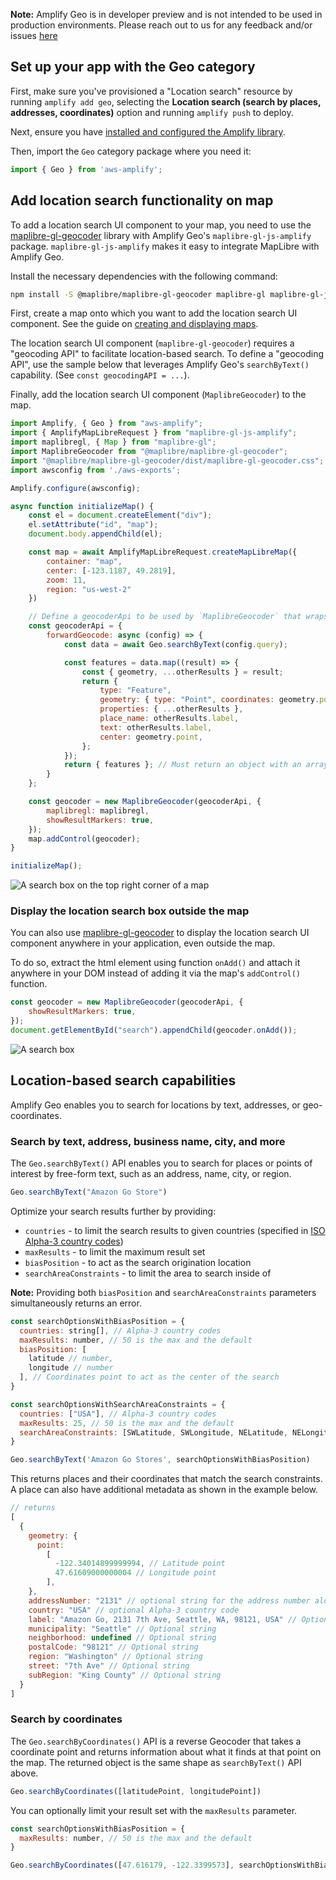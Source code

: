 <amplify-callout>

**Note:** Amplify Geo is in developer preview and is not intended to be used in production environments. Please reach out to us for any feedback and/or issues [here](https://github.com/aws-amplify/amplify-js/issues)

</amplify-callout>

## Set up your app with the Geo category

First, make sure you've provisioned a "Location search" resource by running `amplify add geo`, selecting the **Location search (search by places, addresses, coordinates)** option and running `amplify push` to deploy.

Next, ensure you have [installed and configured the Amplify library](~/lib/geo/getting-started.md).

Then, import the `Geo` category package where you need it:

```javascript
import { Geo } from 'aws-amplify';
```

## Add location search functionality on map

To add a location search UI component to your map, you need to use the [maplibre-gl-geocoder](https://github.com/maplibre/maplibre-gl-geocoder) library with Amplify Geo's `maplibre-gl-js-amplify` package. `maplibre-gl-js-amplify` makes it easy to integrate MapLibre with Amplify Geo.

Install the necessary dependencies with the following command:

```bash
npm install -S @maplibre/maplibre-gl-geocoder maplibre-gl maplibre-gl-js-amplify 
```

First, create a map onto which you want to add the location search UI component. See the guide on [creating and displaying maps](~/lib/geo/maps.md). 

The location search UI component (`maplibre-gl-geocoder`) requires a "geocoding API" to facilitate location-based search. To define a "geocoding API", use the sample below that leverages Amplify Geo's `searchByText()` capability. (See `const geocodingAPI = ...`).

Finally, add the location search UI component (`MaplibreGeocoder`) to the map.

```javascript
import Amplify, { Geo } from "aws-amplify";
import { AmplifyMapLibreRequest } from "maplibre-gl-js-amplify";
import maplibregl, { Map } from "maplibre-gl";
import MaplibreGeocoder from "@maplibre/maplibre-gl-geocoder";
import "@maplibre/maplibre-gl-geocoder/dist/maplibre-gl-geocoder.css";
import awsconfig from './aws-exports';

Amplify.configure(awsconfig);

async function initializeMap() {
    const el = document.createElement("div");
    el.setAttribute("id", "map");
    document.body.appendChild(el);

    const map = await AmplifyMapLibreRequest.createMapLibreMap({
        container: "map",
        center: [-123.1187, 49.2819],
        zoom: 11,
        region: "us-west-2"
    })

    // Define a geocoderApi to be used by `MaplibreGeocoder` that wraps the Amplify Geo APIs
    const geocoderApi = {
        forwardGeocode: async (config) => {
            const data = await Geo.searchByText(config.query);

            const features = data.map((result) => {
                const { geometry, ...otherResults } = result;
                return {
                    type: "Feature",
                    geometry: { type: "Point", coordinates: geometry.point },
                    properties: { ...otherResults },
                    place_name: otherResults.label,
                    text: otherResults.label,
                    center: geometry.point,
                };
            });
            return { features }; // Must return an object with an array of features
        }
    };

    const geocoder = new MaplibreGeocoder(geocoderApi, {
        maplibregl: maplibregl,
        showResultMarkers: true,
    });
    map.addControl(geocoder);
}

initializeMap();
```

![A search box on the top right corner of a map](~/images/geocoder-search-box-map.png)

### Display the location search box outside the map

You can also use [maplibre-gl-geocoder](https://github.com/maplibre/maplibre-gl-geocoder) to display the location search UI component anywhere in your application, even outside the map.

To do so, extract the html element using function `onAdd()` and attach it anywhere in your DOM instead of adding it via the map's `addControl()` function.

```javascript
const geocoder = new MaplibreGeocoder(geocoderApi, {
    showResultMarkers: true,
});
document.getElementById("search").appendChild(geocoder.onAdd());
```

![A search box](~/images/geocoder-search-box.png)

## Location-based search capabilities

Amplify Geo enables you to search for locations by text, addresses, or geo-coordinates.

### Search by text, address, business name, city, and more 

The `Geo.searchByText()` API enables you to search for places or points of interest by free-form text, such as an address, name, city, or region.

```javascript
Geo.searchByText("Amazon Go Store")
```

Optimize your search results further by providing:
- `countries` - to limit the search results to given countries (specified in [ISO Alpha-3 country codes](https://en.wikipedia.org/wiki/ISO_3166-1_alpha-3))
- `maxResults` - to limit the maximum result set
- `biasPosition` - to act as the search origination location
- `searchAreaConstraints` - to limit the area to search inside of

 **Note:** Providing both `biasPosition` and `searchAreaConstraints` parameters simultaneously returns an error.

```javascript
const searchOptionsWithBiasPosition = {
  countries: string[], // Alpha-3 country codes
  maxResults: number, // 50 is the max and the default
  biasPosition: [
    latitude // number,
    longitude // number
  ], // Coordinates point to act as the center of the search
}

const searchOptionsWithSearchAreaConstraints = {
  countries: ["USA"], // Alpha-3 country codes
  maxResults: 25, // 50 is the max and the default
  searchAreaConstraints: [SWLatitude, SWLongitude, NELatitude, NELongitude], // Bounding box to search inside of
}

Geo.searchByText('Amazon Go Stores', searchOptionsWithBiasPosition)
```

This returns places and their coordinates that match the search constraints. A place can also have additional metadata as shown in the example below.

```javascript
// returns
[
  {
    geometry: {
      point:
        [
          -122.34014899999994, // Latitude point
          47.61609000000004 // Longitude point
        ],
    },  
    addressNumber: "2131" // optional string for the address number alone
    country: "USA" // optional Alpha-3 country code
    label: "Amazon Go, 2131 7th Ave, Seattle, WA, 98121, USA" // Optional string
    municipality: "Seattle" // Optional string
    neighborhood: undefined // Optional string
    postalCode: "98121" // Optional string
    region: "Washington" // Optional string
    street: "7th Ave" // Optional string
    subRegion: "King County" // Optional string
  }
]
```

### Search by coordinates

The `Geo.searchByCoordinates()` API is a reverse Geocoder that takes a coordinate point and returns information about what it finds at that point on the map. The returned object is the same shape as `searchByText()` API above.

```javascript
Geo.searchByCoordinates([latitudePoint, longitudePoint])
```

You can optionally limit your result set with the `maxResults` parameter.

```javascript
const searchOptionsWithBiasPosition = {
  maxResults: number, // 50 is the max and the default
}

Geo.searchByCoordinates([47.616179, -122.3399573], searchOptionsWithBiasPosition)
```
